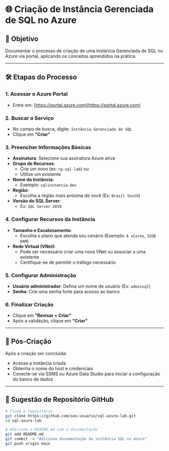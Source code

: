 # 🌐 Criação de Instância Gerenciada de SQL no Azure

## 🧩 Objetivo
Documentar o processo de criação de uma Instância Gerenciada de SQL no Azure via portal, aplicando os conceitos aprendidos na prática.

---

## 🛠️ Etapas do Processo

### 1. Acessar o Azure Portal
- Entre em: [https://portal.azure.com](https://portal.azure.com)

### 2. Buscar o Serviço
- No campo de busca, digite: `Instância Gerenciada de SQL`
- Clique em **"Criar"**

### 3. Preencher Informações Básicas
- **Assinatura**: Selecione sua assinatura Azure ativa
- **Grupo de Recursos**: 
  - Crie um novo (ex: `rg-sql-lab`) ou 
  - Utilize um existente
- **Nome da Instância**: 
  - Exemplo: `sqlinstancia-dev`
- **Região**:
  - Escolha a região mais próxima de você (Ex: `Brazil South`)
- **Versão do SQL Server**:
  - Ex: `SQL Server 2019`

### 4. Configurar Recursos da Instância
- **Tamanho e Escalonamento**:
  - Escolha o plano que atenda seu cenário (Exemplo: `8 vCores`, `32GB RAM`)
- **Rede Virtual (VNet)**:
  - Pode ser necessário criar uma nova VNet ou associar a uma existente
  - Certifique-se de permitir o tráfego necessário

### 5. Configurar Administração
- **Usuário administrador**: Defina um nome de usuário (Ex: `adminsql`)
- **Senha**: Crie uma senha forte para acesso ao banco

### 6. Finalizar Criação
- Clique em **"Revisar + Criar"**
- Após a validação, clique em **"Criar"**

---

## 🧪 Pós-Criação
Após a criação ser concluída:
- Acesse a instância criada
- Obtenha o nome do host e credenciais
- Conecte-se via SSMS ou Azure Data Studio para iniciar a configuração do banco de dados

---

## 📂 Sugestão de Repositório GitHub

```bash
# Clone o repositório
git clone https://github.com/seu-usuario/sql-azure-lab.git
cd sql-azure-lab

# Adicione o README.md com a documentação
git add README.md
git commit -m "Adiciona documentação da instância SQL no Azure"
git push origin main
